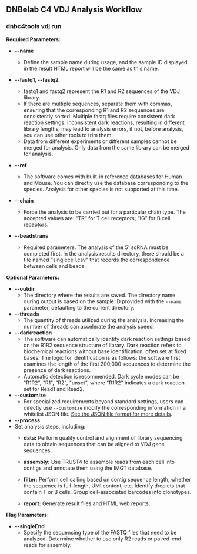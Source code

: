 ## DNBelab C4 VDJ Analysis Workflow

### dnbc4tools vdj run

**Required Parameters:**

- **--name**
  - Define the sample name during usage, and the sample ID displayed in the result HTML report will be the same as this name.
- **--fastq1, --fastq2**
  - fastq1 and fastq2 represent the R1 and R2 sequences of the VDJ library.
  - If there are multiple sequences, separate them with commas, ensuring that the corresponding R1 and R2 sequences are consistently sorted. Multiple fastq files require consistent dark reaction settings. Inconsistent dark reactions, resulting in different library lengths, may lead to analysis errors, if not, before analysis, you can use other tools to trim them.
  - Data from different experiments or different samples cannot be merged for analysis. Only data from the same library can be merged for analysis.
- **--ref**
  - The software comes with built-in reference databases for Human and Mouse. You can directly use the database corresponding to the species. Analysis for other species is not supported at this time.
- **--chain**
  - Force the analysis to be carried out for a particular chain type. The accepted values are: “TR” for T cell receptors; “IG” for B cell receptors.


- **--beadstrans**
  - Required parameters. The analysis of the 5' scRNA must be completed first. In the analysis results directory, there should be a file named "singlecell.csv" that records the correspondence between cells and beads.

**Optional Parameters:**

- **--outdir**
  - The directory where the results are saved. The directory name during output is based on the sample ID provided with the `--name` parameter, defaulting to the current directory.
- **--threads**
  - The quantity of threads utilized during the analysis. Increasing the number of threads can accelerate the analysis speed.
- **--darkreaction**
  - The software can automatically identify dark reaction settings based on the R1R2 sequence structure of  library. Dark reaction refers to biochemical reactions without base identification, often set at fixed bases. The logic for identification is as follows: the software first examines the length of the first 200,000 sequences to determine the presence of dark reactions. 
  - Automatic detection is recommended. Dark cycle modes can be "R1R2", "R1", "R2", "unset",  where "R1R2" indicates a dark reaction set for Read1 and Read2.
- **--customize**
  - For specialized requirements beyond standard settings, users can directly use `--customize` modify the corresponding information in a whitelist JSON file. [See the JSON file format for more details](./json.md).
- **--process**
- Set analysis steps, including:
    - **data:** Perform quality control and alignment of library sequencing data to obtain sequences that can be aligned to VDJ gene sequences.
    
  - **assembly:** Use TRUST4 to assemble reads from each cell into contigs and annotate them using the IMGT database.
  
  - **filter:** Perform cell calling based on contig sequence length, whether the sequence is full-length, UMI content, etc. Identify droplets that contain T or B cells. Group cell-associated barcodes into clonotypes.
  
  - **report:** Generate result files and HTML web reports. 

**Flag Parameters:**

- **--singleEnd**
  - Specify the sequencing type of the FASTQ files that need to be analyzed. Determine whether to use only R2 reads or paired-end reads for assembly.